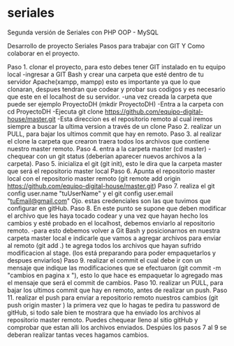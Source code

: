 # seriales
Segunda versión de Seriales con PHP OOP - MySQL

Desarrollo de proyecto Seriales
Pasos para trabajar con GIT Y Como colaborar en el proyecto.

Paso 1. clonar el proyecto, para esto debes tener GIT instalado en tu equipo local -ingresar a GIT Bash y crear una carpeta que esté dentro de tu servidor Apache(xampp, mampp) esto es importante ya que lo que clonaran, despues tendran que codear y probar sus codigos y es necesario que este en el localhost de su servidor. -una vez creada la carpeta que puede ser ejemplo ProyectoDH (mkdir ProyectoDH) -Entra a la carpeta con cd ProyectoDH -Ejecuta git clone https://github.com/equipo-digital-house/master.git -Esta direccion es el repositorio remoto al cual iremos siempre a buscar la ultima version a través de un clone
Paso 2. realizar un PULL, para bajar los ultimos commit que hay en remoto.
Paso 3. al realizar el clone la carpeta que crearon traera todos los archivos que contiene nuestro master remoto.
Paso 4. entra a la carpeta master (cd master) -chequear con un git status (deberian aparecer nuevos archivos a la carpeta).
Paso 5. inicializa el git (git init), esto le dira que la carpeta master que será el repositorio master local
Paso 6. Apunta el repositorio master local con el repositorio master remoto (git remote add origin https://github.com/equipo-digital-house/master.git)
Paso 7. realiza el git config user.name "tuUserName" y el git config user.email "tuEmail@gmail.com" Ojo. estas credenciales son las que tuvimos que configurar en gitHub.
Paso 8. En este punto se supone que deben modificar el archivo que les haya tocado codear y una vez que hayan hecho los cambios y esté probado en el localhost, debemos enviarlo al repositorio remoto. -para esto debemos volver a Git Bash y posicionarnos en nuestra carpeta master local e indicarle que vamos a agregar archivos para enviar al remoto (git add .) te agrega todos los archivos que hayan sufrido modificacion al stage. (los está preparando para poder empaquetarlos y despues enviarlos)
Paso 9. realizar el commit el cual debe ir con un mensaje que indique las modificaciones que se efectuaron (git commit -m "cambios en pagina x "), esto lo que hace es empaquetar lo agregado mas el mensaje que será el commit de cambios.
Paso 10. realizar un PULL, para bajar los ultimos commit que hay en remoto, antes de realizar un push.
Paso 11. realizar el push para enviar a repositorio remoto nuestros cambios (git push origin master ) la primera vez que lo hagas te pedira tu password de gitHub, si todo sale bien te mostrara que ha enviado los archivos al repositorio master remoto. Puedes chequear lleno al sitio gitHub y comprobar que estan alli los archivos enviados.
Despúes los pasos 7 al 9 se deberan realizar tantas veces hagamos cambios.
